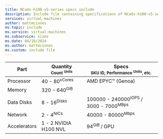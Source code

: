 ```yaml
---
title: NCads-h100-v5-series specs include
description: Include file containing specifications of NCads-h100-v5-series VM sizes.
services: virtual-machines
author: mattmcinnes
ms.topic: include
ms.service: virtual-machines
ms.subservice: sizes
ms.date: 04/18/2024
ms.author: mattmcinnes
ms.custom: include file
---
```

| Part | Quantity <br><sup>Count <sup>Units | Specs <br><sup>SKU ID, Performance <sup>Units</sup>, etc.  |
|---|---|---|
| Processor        | 40 - 80<sup>vCores   | AMD EPYC™ (Genoa)                   |
| Memory           | 320 - 640<sup>GiB    |                                                |
| Data Disks       | 8 - 16<sup>Disks     | 100000 - 240000<sup>IOPS</sup> / 3000 - 7000<sup>MBps                                                |
| Network          | 2 - 4<sup>NICs       | 40000 - 80000<sup>Mbps </sup>                                |
| Accelerators     | 1 - 2 NVIDIA H100 NVL | 94<sup>GiB </sup>/ GPU |